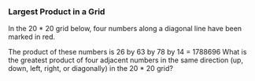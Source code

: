 ### Largest Product in a Grid

In the 20 \* 20 grid below, four numbers along a diagonal line have been marked in red.

The product of these numbers is 26 by 63 by 78 by 14 = 1788696
What is the greatest product of four adjacent numbers in the same direction (up, down, left, right, or diagonally) in the 20 \* 20 grid?
